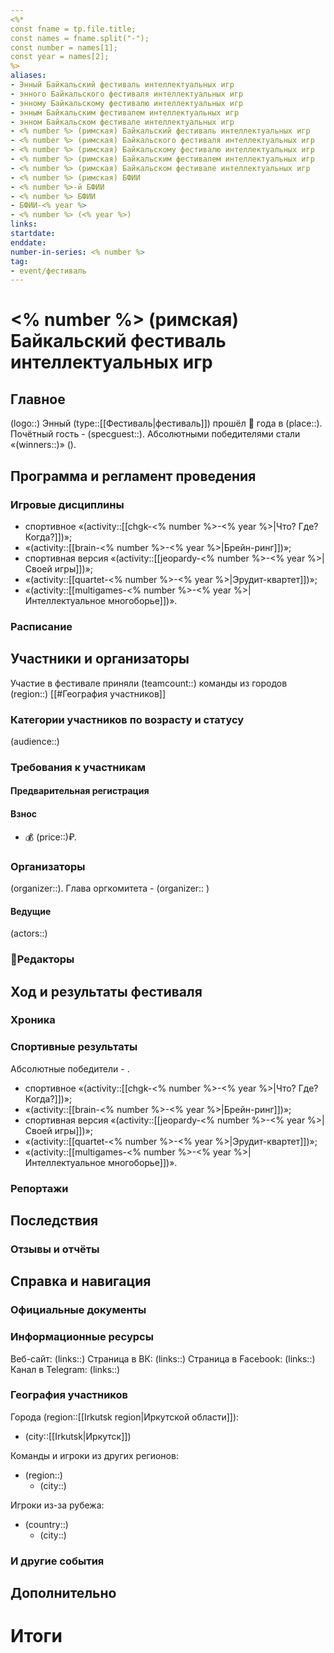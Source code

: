 ```yaml
---
<%*
const fname = tp.file.title;
const names = fname.split("-"); 
const number = names[1];
const year = names[2];
%>
aliases:
- Энный Байкальский фестиваль интеллектуальных игр
- энного Байкальского фестиваля интеллектуальных игр
- энному Байкальскому фестивалю интеллектуальных игр
- энным Байкальским фестивалем интеллектуальных игр
- энном Байкальском фестивале интеллектуальных игр
- <% number %> (римская) Байкальский фестиваль интеллектуальных игр
- <% number %> (римская) Байкальского фестиваля интеллектуальных игр
- <% number %> (римская) Байкальскому фестивалю интеллектуальных игр
- <% number %> (римская) Байкальским фестивалем интеллектуальных игр
- <% number %> (римская) Байкальском фестивале интеллектуальных игр
- <% number %> (римская) БФИИ
- <% number %>-й БФИИ
- <% number %> БФИИ
- БФИИ-<% year %>
- <% number %> (<% year %>)
links: 
startdate:
enddate:
number-in-series: <% number %>
tag: 
- event/фестиваль
---
```

# <% number %> (римская) Байкальский фестиваль интеллектуальных игр

## Главное

(logo::)
Энный (type::[[Фестиваль|фестиваль]]) прошёл 📅 года в (place::). Почётный гость - (specguest::). Абсолютными победителями стали «(winners::)» ().

## Программа и регламент проведения

### Игровые дисциплины

- спортивное «(activity::[[chgk-<% number %>-<% year %>|Что? Где? Когда?]])»;
- «(activity::[[brain-<% number %>-<% year %>|Брейн-ринг]])»;
- спортивная версия «(activity::[[jeopardy-<% number %>-<% year %>|Своей игры]])»;
- «(activity::[[quartet-<% number %>-<% year %>|Эрудит-квартет]])»;
- «(activity::[[multigames-<% number %>-<% year %>|Интеллектуальное многоборье]])».

### Расписание

## Участники и организаторы

Участие в фестивале приняли (teamcount::) команды из городов (region::)
[[#География участников]]

### Категории участников по возрасту и статусу

(audience::)

### Требования к участникам

#### Предварительная регистрация

#### Взнос

- 💰 (price::)₽.

### Организаторы

(organizer::). Глава оргкомитета - (organizer:: )

#### Ведущие

(actors::)

### 📝Редакторы

## Ход и результаты фестиваля

### Хроника

### Спортивные результаты

Абсолютные победители - .

- спортивное «(activity::[[chgk-<% number %>-<% year %>|Что? Где? Когда?]])»;
- «(activity::[[brain-<% number %>-<% year %>|Брейн-ринг]])»;
- спортивная версия «(activity::[[jeopardy-<% number %>-<% year %>|Своей игры]])»;
- «(activity::[[quartet-<% number %>-<% year %>|Эрудит-квартет]])»;
- «(activity::[[multigames-<% number %>-<% year %>|Интеллектуальное многоборье]])».

### Репортажи

## Последствия

### Отзывы и отчёты

## Справка и навигация

### Официальные документы

### Информационные ресурсы

Веб-сайт: (links::)
Страница в ВК: (links::)
Страница в Facebook: (links::)
Канал в Telegram: (links::)

### География участников

Города (region::[[Irkutsk region|Иркутской области]]):

- (city::[[Irkutsk|Иркутск]])

Команды и игроки из других регионов:

- (region::)
	- (city::)

Игроки из-за рубежа:

- (country::)
	- (city::)

### И другие события

## Дополнительно


# Итоги

